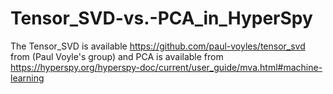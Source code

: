 # Tensor_SVD-vs.-PCA_in_HyperSpy
The Tensor_SVD is available https://github.com/paul-voyles/tensor_svd from (Paul Voyle's group)
and PCA is available from https://hyperspy.org/hyperspy-doc/current/user_guide/mva.html#machine-learning
